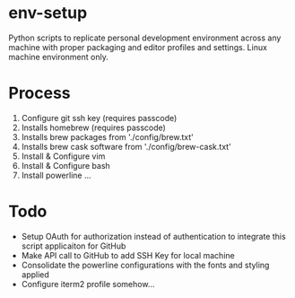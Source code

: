 # env-setup

Python scripts to replicate personal development environment across any machine with proper packaging and editor profiles and settings. Linux machine environment only.

# Process
1. Configure git ssh key (requires passcode)
2. Installs homebrew (requires passcode)
3. Installs brew packages from './config/brew.txt'
4. Installs brew cask software from './config/brew-cask.txt'
5. Install & Configure vim
6. Install & Configure bash
7. Install powerline
...

# Todo
- Setup OAuth for authorization instead of authentication to integrate this script applicaiton for GitHub
- Make API call to GitHub to add SSH Key for local machine
- Consolidate the powerline configurations with the fonts and styling applied
- Configure iterm2 profile somehow...
